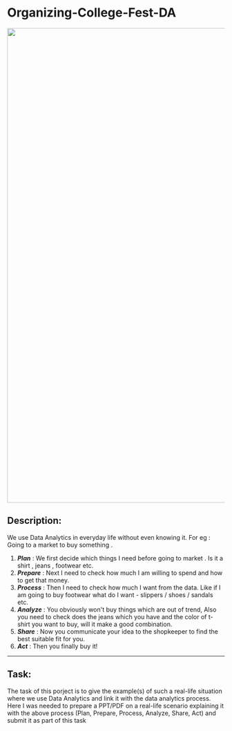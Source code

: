 # Organizing-College-Fest-DA
<img src="https://du-assassins.in/wp-content/uploads/2018/12/Top-10-Colege-Fests-India.jpg" width=1100px>

## Description:
We use Data Analytics in everyday life without even knowing it.
For eg : Going to a market to buy something .

1. ***Plan*** : We first decide which things I need before going to market . Is it a shirt , jeans , footwear etc.
2. ***Prepare*** : Next I need to check how much I am willing to spend and how to get that money.
4. ***Process*** : Then I need to check how much I want from the data. Like if I am going to buy footwear what do I want - slippers / shoes / sandals etc.
5. ***Analyze*** : You obviously won't buy things which are out of trend, Also you need to check does the jeans which you have and the color of t-shirt you want to buy, will it make a good combination.
6. ***Share*** : Now you communicate your idea to the shopkeeper to find the best suitable fit for you.
7. ***Act*** : Then you finally buy it!

<hr>

## Task:
The task of this porject is to give the example(s) of such a real-life situation where we use Data Analytics and link it with the data analytics process. Here I was needed to prepare a PPT/PDF on a real-life scenario explaining it with the above process (Plan, Prepare, Process, Analyze, Share, Act) and submit it as part of this task
